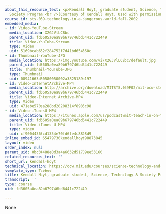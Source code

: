 ```yaml
---
about_this_resource_text: <p>Kendall Hoyt, graduate student, Science, Technology &amp;
  Society Program <br />(Courtesy of Kendall Hoyt. Used with permission.)</p>
course_id: sts-069-technology-in-a-dangerous-world-fall-2002
embedded_media:
- id: Video-YouTube-Stream
  media_location: X2GJVlLC8bc
  parent_uid: fd3605a0ea89b679746bd6441c722449
  title: Video-YouTube-Stream
  type: Video
  uid: 5169bcab662f284752f7d41bd654560c
- id: Thumbnail-YouTube-JPG
  media_location: https://img.youtube.com/vi/X2GJVlLC8bc/default.jpg
  parent_uid: fd3605a0ea89b679746bd6441c722449
  title: Thumbnail-YouTube-JPG
  type: Thumbnail
  uid: 08941663d80580050002a3825189a197
- id: Video-InternetArchive-MP4
  media_location: http://archive.org/download/MITSTS.069F02/mit-ocw-sts.069-hoyt-01oct01-220k.mp4
  parent_uid: fd3605a0ea89b679746bd6441c722449
  title: Video-Internet Archive-MP4
  type: Video
  uid: 471ebe570ea288bd20208314f8986c98
- id: Video-iTunesU-MP4
  media_location: https://itunes.apple.com/us/podcast/mit-teach-in-on-technology/id341600055?i=63740530
  parent_uid: fd3605a0ea89b679746bd6441c722449
  title: Video-iTunes U-MP4
  type: Video
  uid: cf90044365cd1354e70fd6fe4c8898d9
inline_embed_id: 65479730kendallhoyt98873845
layout: video
order_index: null
parent_uid: 0bc34488e0d3a4a6632d51789ee53160
related_resources_text: ''
short_url: kendall-hoyt
technical_location: https://ocw.mit.edu/courses/science-technology-and-society/sts-069-technology-in-a-dangerous-world-fall-2002/related-resources/kendall-hoyt
template_type: Tabbed
title: Kendall Hoyt, graduate student, Science, Technology & Society Program
transcript: ''
type: course
uid: fd3605a0ea89b679746bd6441c722449

---
```

None